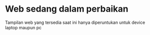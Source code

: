 # Web sedang dalam perbaikan
 Tampilan web yang tersedia saat ini hanya diperuntukan untuk device laptop maupun pc